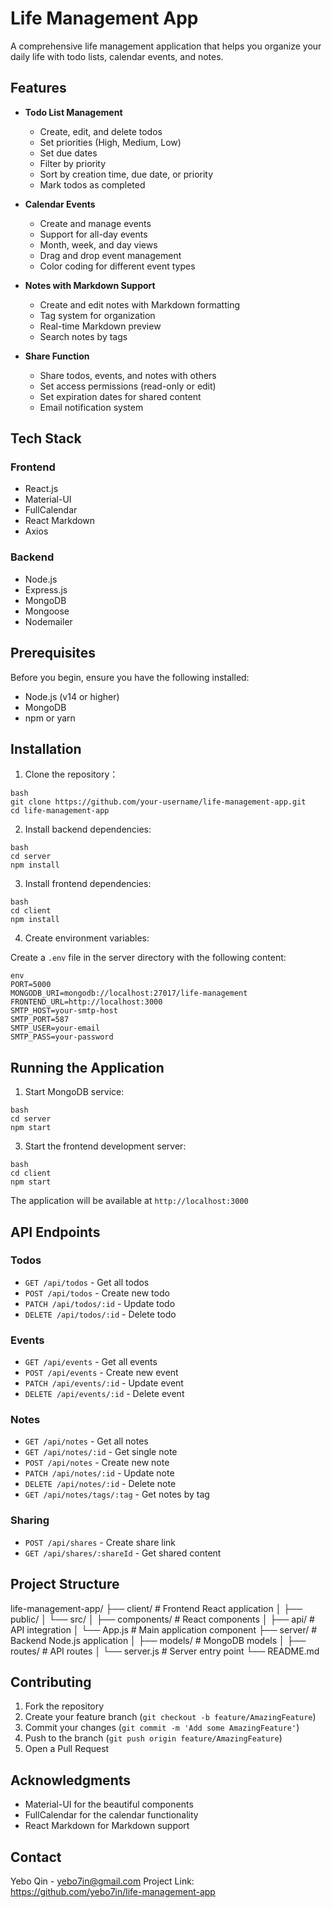 # Life Management App

A comprehensive life management application that helps you organize your daily life with todo lists, calendar events, and notes.

## Features

- **Todo List Management**
  - Create, edit, and delete todos
  - Set priorities (High, Medium, Low)
  - Set due dates
  - Filter by priority
  - Sort by creation time, due date, or priority
  - Mark todos as completed

- **Calendar Events**
  - Create and manage events
  - Support for all-day events
  - Month, week, and day views
  - Drag and drop event management
  - Color coding for different event types

- **Notes with Markdown Support**
  - Create and edit notes with Markdown formatting
  - Tag system for organization
  - Real-time Markdown preview
  - Search notes by tags

- **Share Function**
  - Share todos, events, and notes with others
  - Set access permissions (read-only or edit)
  - Set expiration dates for shared content
  - Email notification system

## Tech Stack

### Frontend
- React.js
- Material-UI
- FullCalendar
- React Markdown
- Axios

### Backend
- Node.js
- Express.js
- MongoDB
- Mongoose
- Nodemailer

## Prerequisites

Before you begin, ensure you have the following installed:
- Node.js (v14 or higher)
- MongoDB
- npm or yarn

## Installation

1. Clone the repository：
```
bash
git clone https://github.com/your-username/life-management-app.git
cd life-management-app
```
2. Install backend dependencies:
```
bash
cd server
npm install
```
3. Install frontend dependencies:
```
bash
cd client
npm install
```
4. Create environment variables:

Create a `.env` file in the server directory with the following content:
```
env
PORT=5000
MONGODB_URI=mongodb://localhost:27017/life-management
FRONTEND_URL=http://localhost:3000
SMTP_HOST=your-smtp-host
SMTP_PORT=587
SMTP_USER=your-email
SMTP_PASS=your-password
```
## Running the Application

1. Start MongoDB service:
```
bash
cd server
npm start
```
3. Start the frontend development server:
```
bash
cd client
npm start
```
The application will be available at `http://localhost:3000`

## API Endpoints

### Todos
- `GET /api/todos` - Get all todos
- `POST /api/todos` - Create new todo
- `PATCH /api/todos/:id` - Update todo
- `DELETE /api/todos/:id` - Delete todo

### Events
- `GET /api/events` - Get all events
- `POST /api/events` - Create new event
- `PATCH /api/events/:id` - Update event
- `DELETE /api/events/:id` - Delete event

### Notes
- `GET /api/notes` - Get all notes
- `GET /api/notes/:id` - Get single note
- `POST /api/notes` - Create new note
- `PATCH /api/notes/:id` - Update note
- `DELETE /api/notes/:id` - Delete note
- `GET /api/notes/tags/:tag` - Get notes by tag

### Sharing
- `POST /api/shares` - Create share link
- `GET /api/shares/:shareId` - Get shared content

## Project Structure

life-management-app/
├── client/ # Frontend React application
│ ├── public/
│ └── src/
│ ├── components/ # React components
│ ├── api/ # API integration
│ └── App.js # Main application component
├── server/ # Backend Node.js application
│ ├── models/ # MongoDB models
│ ├── routes/ # API routes
│ └── server.js # Server entry point
└── README.md

## Contributing

1. Fork the repository
2. Create your feature branch (`git checkout -b feature/AmazingFeature`)
3. Commit your changes (`git commit -m 'Add some AmazingFeature'`)
4. Push to the branch (`git push origin feature/AmazingFeature`)
5. Open a Pull Request

## Acknowledgments

- Material-UI for the beautiful components
- FullCalendar for the calendar functionality
- React Markdown for Markdown support

## Contact

Yebo Qin - yebo7in@gmail.com
Project Link: https://github.com/yebo7in/life-management-app
